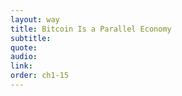 ```yaml
---
layout: way
title: Bitcoin Is a Parallel Economy
subtitle:
quote:
audio:
link:
order: ch1-15
---
```

